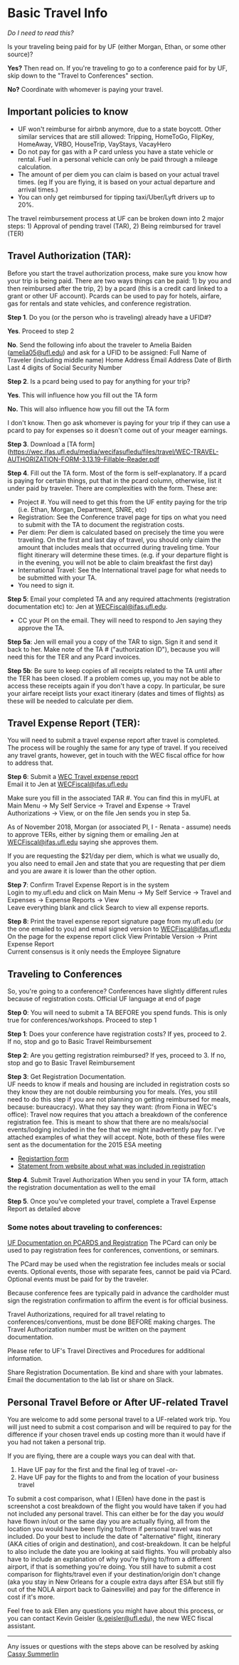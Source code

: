# Basic Travel Info

_Do I need to read this?_

Is your traveling being paid for by UF (either Morgan, Ethan, or some other source)?

**Yes?** Then read on. If you're traveling to go to a conference paid for by UF, skip down to the "Travel to Conferences" section.

**No?** Coordinate with whomever is paying your travel.

## Important policies to know

* UF won't reimburse for airbnb anymore, due to a state boycott. Other similar services that are still allowed: Tripping, HomeToGo, FlipKey, HomeAway, VRBO, HouseTrip, VayStays, VacayHero
* Do not pay for gas with a P card unless you have a state vehicle or rental. Fuel in a personal vehicle can only be paid through a mileage calculation.
* The amount of per diem you can claim is based on your actual travel times. (eg If you are flying, it is based on your actual departure and arrival times.)
* You can only get reimbursed for tipping taxi/Uber/Lyft drivers up to 20%.

The travel reimbursement process at UF can be broken down into 2 major steps: 1) Approval of pending travel (TAR), 2) Being reimbursed for travel (TER)
 
## Travel Authorization (TAR):

Before you start the travel authorization process, make sure you know how your trip is being paid. There are two ways things can be paid: 1) by you and then reimbursed after the trip, 2) by a pcard (this is a credit card linked to a grant or other UF account). Pcards can be used to pay for hotels, airfare, gas for rentals and state vehicles, and conference registration.

**Step 1**. Do you (or the person who is traveling) already have a UFID#?

**Yes**. Proceed to step 2

**No**. Send the following info about the traveler to Amelia Baiden (amelia05@ufl.edu) and ask for a UFID to be assigned:
        Full Name of Traveler (including middle name)
        Home Address
        Email Address
        Date of Birth
        Last 4 digits of Social Security Number 

**Step 2**.  Is a pcard being used to pay for anything for your trip?

**Yes**. This will influence how you fill out the TA form

**No.** This will also influence how you fill out the TA form

I don't know. Then go ask whomever is paying for your trip if they can use a pcard to pay for expenses so it doesn't come out of your meager earnings. 

**Step 3**. Download a [TA form](https://wec.ifas.ufl.edu/media/wecifasufledu/files/travel/WEC-TRAVEL-AUTHORIZATION-FORM-3.13.19-Fillable-Reader.pdf

**Step 4**. Fill out the TA form. Most of the form is self-explanatory. If a pcard is paying for certain things, put that in the pcard column, otherwise, list it under paid by traveler. There are complexities with the form. These are:

* Project #. You will need to get this from the UF entity paying for the trip (i.e. Ethan, Morgan, Department, SNRE, etc)
* Registration: See the Conference travel page for tips on what you need to submit with the TA to document the registration costs.
* Per diem: Per diem is calculated based on precisely the time you were traveling. On the first and last day of travel, you should only claim the amount that includes meals that occurred during traveling time. Your flight itinerary will determine these times. (e.g. if your departure flight is in the evening, you will not be able to claim breakfast the first day)
* International Travel: See the International travel page for what needs to be submitted with your TA.
* You need to sign it.

**Step 5**: Email your completed TA and any required attachments (registration documentation etc) to: Jen at WECFiscal@ifas.ufl.edu. 

* CC your PI on the email. They will need to respond to Jen saying they approve the TA. 


**Step 5a**: Jen will email you a copy of the TAR to sign. Sign it and send it back to her. Make note of the TA # ("authorization ID"), because you will need this for the TER and any Pcard invoices. 

**Step 5b**: Be sure to keep copies of all receipts related to the TA until after the TER has been closed. If a problem comes up, you may not be able to access these receipts again if you don't have a copy. In particular, be sure your airfare receipt lists your exact itinerary (dates and times of flights) as these will be needed to calculate per diem.

## Travel Expense Report (TER):

You will need to submit a travel expense report after travel is completed. The process will be roughly the same for any type of travel. If you received any travel grants, however, get in touch with the WEC fiscal office for how to address that.

**Step 6**: Submit a [WEC Travel expense report](https://wec.ifas.ufl.edu/media/wecifasufledu/files/travel/Travel-Expense-Report-1.2.pdf)  
    Email it to Jen at WECFiscal@ifas.ufl.edu

Make sure you fill in the associated TAR #. You can find this in myUFL at Main Menu -> My Self Service -> Travel and Expense -> Travel Authorizations -> View, or on the file Jen sends you in step 5a.  

As of November 2018, Morgan (or associated PI, I - Renata - assume) needs to approve TERs, either by signing them or emailing Jen at WECFiscal@ifas.ufl.edu saying she approves them. 

If you are requesting the $21/day per diem, which is what we usually do, you also need to email Jen and state that you are requesting that per diem and you are aware it is lower than the other option. 

**Step 7**: Confirm Travel Expense Report is in the system  
    Login to my.ufl.edu and click on Main Menu -> My Self Service -> Travel and Expenses -> Expense Reports -> View  
    Leave everything blank and click Search to view all expense reports.

**Step 8**: Print the travel expense report signature page from my.ufl.edu (or the one emailed to you) and email signed version to WECFiscal@ifas.ufl.edu  
    On the page for the expense report click View Printable Version -> Print Expense Report  
    Current consensus is it only needs the Employee Signature


## Traveling to Conferences

So, you're going to a conference? Conferences have slightly different rules because of registration costs.
Official UF language at end of page

**Step 0**: You will need to submit a TA BEFORE you spend funds.
          This is only true for conferences/workshops.
          Proceed to step 1
 
**Step 1**: Does your conference have registration costs?
          If yes, proceed to 2.
          If no, stop and go to Basic Travel Reimbursement

**Step 2**: Are you getting registration reimbursed?
         If yes, proceed to 3.
         If no, stop and go to Basic Travel Reimbursement

**Step 3**: Get Registration Documentation.    
UF needs to know if meals and housing are included in registration costs so they know they are not double reimbursing you for meals. (Yes, you still need to do this step if you are not planning on getting reimbursed for meals, because: bureaucracy). What they say they want: (from Fiona in WEC's office): Travel now requires that you attach a breakdown of the conference registration fee.  This is meant to show that there are no meals/social events/lodging included in the fee that we might inadvertently pay for.
    I've attached examples of what they will accept. Note, both of these files were sent as the documentation for the 2015 ESA meeting
* [Registartion form]( https://github.com/weecology/lab-wiki/blob/master/2015-ESA-Annual-Mtg-Reg-Form-04-06-15.pdf)
* [Statement from website about what was included in registration](https://github.com/weecology/lab-wiki/blob/master/ESA_registrationcoverage.pdf)


**Step 4**. Submit Travel Authorization
    When you send in your TA form, attach the registration documentation as well to the email

**Step 5**. Once you've completed your travel, complete a Travel Expense Report as detailed above

### Some notes about traveling to conferences:

[UF Documentation on PCARDS and Registration](http://www.purchasing.ufl.edu/departments/pcard/transactions/default.asp)
The PCard can only be used to pay registration fees for conferences, conventions, or seminars.

The PCard may be used when the registration fee includes meals or social events.  Optional events, those with separate fees, cannot be paid via PCard.  Optional events must be paid for by the traveler.

Because conference fees are typically paid in advance the cardholder must sign the registration confirmation to affirm the event is for official business.

Travel Authorizations, required for all travel relating to conferences/conventions, must be done BEFORE making charges.  The Travel Authorization number must be written on the payment documentation.

Please refer to UF's Travel Directives and Procedures for additional information.

Share Registration Documentation. Be kind and share with your labmates. Email the documentation to the lab list or share on Slack.

## Personal Travel Before or After UF-related Travel

You are welcome to add some personal travel to a UF-related work trip. You will just need to submit a cost comparison and will be required to pay for the difference if your chosen travel ends up costing more than it would have if you had not taken a personal trip.

If you are flying, there are a couple ways you can deal with that.
1) Have UF pay for the first and the final leg of travel -or-
2) Have UF pay for the flights to and from the location of your business travel

To submit a cost comparison, what I (Ellen) have done in the past is screenshot a cost breakdown of the flight you would have taken if you had not included any personal travel. This can either be for the day you *would* have flown in/out or the same day you are actually flying, all from the location you would have been flying to/from if personal travel was not included. Do your best to include the date of "alternative" flight, itinerary (AKA cities of origin and destination), and cost-breakdown. It can be helpful to also include the date you are looking at said flights. You will probably also have to include an explanation of why you're flying to/from a different airport, if that is something you're doing. You still have to submit a cost comparison for flights/travel even if your destination/origin don't change (aka you stay in New Orleans for a couple extra days after ESA but still fly out of the NOLA airport back to Gainesville) and pay for the difference in cost if it's more. 

Feel free to ask Ellen any questions you might have about this process, or you can contact Kevin Geisler (k.geisler@ufl.edu), the new WEC fiscal assistant.

***  
Any issues or questions with the steps above can be resolved by asking [Cassy Summerlin](csummerlin@ufl.edu)

